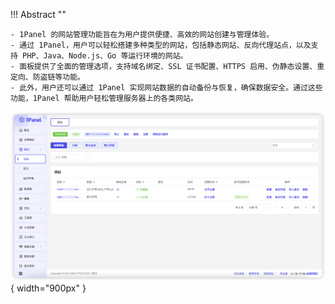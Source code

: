 
!!! Abstract ""

    - 1Panel 的网站管理功能旨在为用户提供便捷、高效的网站创建与管理体验。
    - 通过 1Panel，用户可以轻松搭建多种类型的网站，包括静态网站、反向代理站点，以及支持 PHP、Java、Node.js、Go 等运行环境的网站。
    - 面板提供了全面的管理选项，支持域名绑定、SSL 证书配置、HTTPS 启用、伪静态设置、重定向、防盗链等功能。
    - 此外，用户还可以通过 1Panel 实现网站数据的自动备份与恢复，确保数据安全。通过这些功能，1Panel 帮助用户轻松管理服务器上的各类网站。

![img.png](../../img/websites/website.png){ width="900px" }
